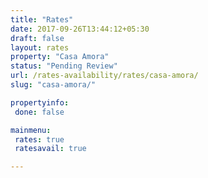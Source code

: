 ```yaml
---
title: "Rates"
date: 2017-09-26T13:44:12+05:30
draft: false
layout: rates
property: "Casa Amora"
status: "Pending Review"
url: /rates-availability/rates/casa-amora/
slug: "casa-amora/"

propertyinfo:
 done: false

mainmenu:
 rates: true
 ratesavail: true

---
```



